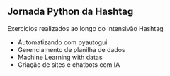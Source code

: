 Jornada Python da Hashtag
-

Exercicios realizados ao longo do Intensivão Hashtag

- Automatizando com pyautogui
- Gerenciamento de planilha de dados
- Machine Learning with datas
- Criação de sites e chatbots com IA

